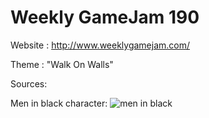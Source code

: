 # Weekly GameJam 190

Website : http://www.weeklygamejam.com/

Theme : "Walk On Walls"

Sources:

Men in black character: ![men in black](https://www.pinterest.com/pin/242350023670579094/)